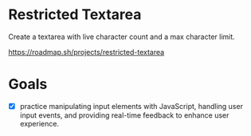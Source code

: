 # Restricted Textarea

Create a textarea with live character count and a max character limit.

https://roadmap.sh/projects/restricted-textarea

# Goals

- [x] practice manipulating input elements with JavaScript, handling user input events, and providing real-time feedback to enhance user experience.
